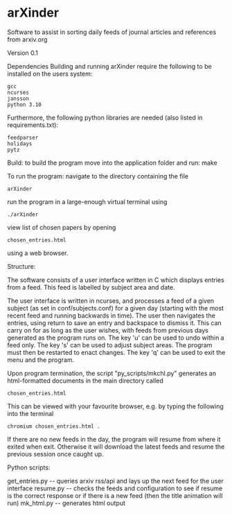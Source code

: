 # arXinder
Software to assist in sorting daily feeds of journal articles and references from arxiv.org

Version 0.1

Dependencies
Building and running arXinder require the following to be installed on the users system:

	gcc
	ncurses
	jansson
	python 3.10

Furthermore, the following python libraries are needed (also listed in requirements.txt):

	feedparser
	holidays
	pytz

Build:
to build the program move into the application folder and run:
	make

To run the program: 
navigate to the directory containing the file

	arXinder

run the program in a large-enough virtual terminal using 

	./arXinder

view list of chosen papers by opening 

	chosen_entries.html

using a web browser.

Structure:

The software consists of a user interface written in C which displays entries from a feed. This feed is labelled by subject area and date.

The user interface is written in ncurses, and processes a feed of a given subject (as set in conf/subjects.conf) for a given day (starting with the most recent feed and running backwards in time).
The user then navigates the entries, using return to save an entry and backspace to dismiss it. This can carry on for as long as the user wishes, with feeds from previous days generated as the program runs on.
The key 'u' can be used to undo within a feed only.
The key 's' can be used to adjust subject areas. The program must then be restarted to enact changes.
The key 'q' can be used to exit the menu and the program.

Upon program termination, the script "py_scripts/mkchl.py" generates an html-formatted documents in the main directory called

	chosen_entries.html

This can be viewed with your favourite browser, e.g. by typing the following into the terminal

	chromium chosen_entries.html .

If there are no new feeds in the day, the program will resume from where it exited when exit. Otherwise it will download the latest feeds and resume the previous session once caught up.

Python scripts:

get_entries.py -- queries arxiv rss/api and lays up the next feed for the user interface
resume.py -- checks the feeds and configuration to see if resume is the correct response or if there is a new feed (then the title animation will run)
mk_html.py -- generates html output
